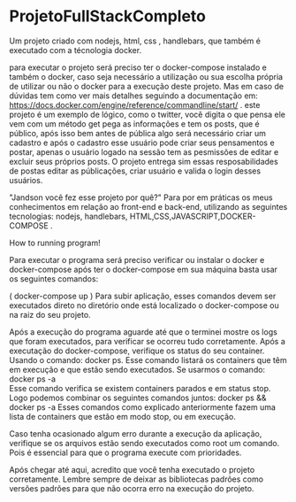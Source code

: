 # ProjetoFullStackCompleto
Um projeto criado com nodejs, html, css , handlebars, que também é executado com a técnologia docker. 

para executar o projeto será preciso ter o docker-compose instalado e também o docker, caso seja necessário a utilização ou sua escolha própria de utilizar ou não
o docker para a execução deste projeto. Mas em caso de dúvidas tem como ver mais detalhes seguindo a documentação em: https://docs.docker.com/engine/reference/commandline/start/  .
este projeto é um exemplo de lógico, como o twitter, você digita o que pensa ele vem com um método get pega as informações e tem os posts, que é público, 
após isso bem antes de pública algo será necessário criar um cadastro e após o cadastro esse usuário pode criar seus pensamentos e postar, apenas o usuário logado na sessão tem
as pesmissões de editar e excluir seus próprios posts. O projeto entrega sim essas resposabilidades de postas editar as públicações, criar usuário
e valida o login desses usuários.

"Jandson você fez esse projeto por quê?"
Para por em práticas os meus conhecimentos em relação ao front-end e back-end, utilizando as seguintes tecnologias: nodejs, handlebars, HTML,CSS,JAVASCRIPT,DOCKER-COMPOSE . 

How to running program!

Para executar o programa será preciso verificar ou instalar o docker e docker-compose
após ter o docker-compose em sua máquina basta usar os seguintes comandos:

( docker-compose up ) Para subir aplicação, esses comandos devem ser executados direto no diretório onde está localizado o docker-compose ou na raiz do seu projeto.

Após a execução do programa aguarde até que o terminei mostre os logs que foram executados, para verificar se ocorreu tudo corretamente.
Após a executação do docker-compose, verifique os status do seu container. Usando o comando: docker ps.
Esse comando listará os containers que têm em execução e que estão sendo executados.  Se usarmos o comando: docker ps -a   
Esse comando verifica se existem containers parados e em status stop. Logo podemos combinar os seguintes comandos juntos:
docker ps && docker ps -a  Esses comandos como explicado anteriormente fazem uma lista de containers que estão em modo stop, ou em execução. 

Caso tenha ocasionado algum erro durante a execução da aplicação, verifique se os arquivos estão sendo executados como root um comando. Pois é essencial para que o programa execute com prioridades. 

Após chegar até aqui, acredito que você tenha executado o projeto corretamente. Lembre sempre de deixar as bibliotecas padrões como versões padrões para que não ocorra erro na execução do projeto. 


